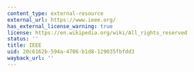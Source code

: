 ```yaml
---
content_type: external-resource
external_url: https://www.ieee.org/
has_external_license_warning: true
license: https://en.wikipedia.org/wiki/All_rights_reserved
status: ''
title: IEEE
uid: 20c6162b-594a-4706-b1d8-129035fbfdd3
wayback_url: ''
---
```

